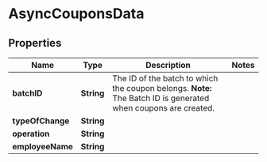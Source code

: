 

# AsyncCouponsData

## Properties

Name | Type | Description | Notes
------------ | ------------- | ------------- | -------------
**batchID** | **String** | The ID of the batch to which the coupon belongs.  **Note:** The Batch ID is generated when coupons are created.  | 
**typeOfChange** | **String** |  | 
**operation** | **String** |  | 
**employeeName** | **String** |  | 



